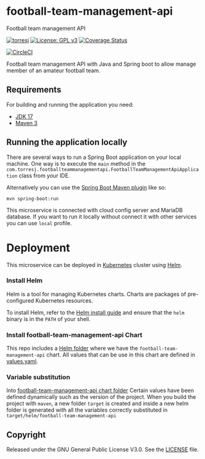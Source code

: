 # football-team-management-api
Football team management API

[![torresj](https://circleci.com/gh/torresj/football-team-management-api.svg?style=shield)](https://app.circleci.com/pipelines/github/torresj/football-team-management-api)
[![License: GPL v3](https://img.shields.io/badge/License-GPLv3-blue.svg)](https://www.gnu.org/licenses/gpl-3.0)
[![Coverage Status](https://coveralls.io/repos/github/torresj/team-management-api/badge.svg?branch=main)](https://coveralls.io/github/torresj/team-management-api?branch=main)


[![CircleCI](https://dl.circleci.com/insights-snapshot/gh/torresj/football-team-management-api/main/build_and_deploy/badge.svg?window=30d)](https://app.circleci.com/insights/github/torresj/football-team-management-api/workflows/build_and_deploy/overview?branch=main&reporting-window=last-30-days&insights-snapshot=true)

Football team management API with Java and Spring boot to allow manage member of an amateur football team.

## Requirements

For building and running the application you need:

- [JDK 17](https://www.oracle.com/java/technologies/downloads/#java17)
- [Maven 3](https://maven.apache.org)

## Running the application locally

There are several ways to run a Spring Boot application on your local machine. One way is to execute the `main` method
in the `com.torresj.footballteammanagementapi.FootballTeamManagementApiApplication` class from your IDE.

Alternatively you can use
the [Spring Boot Maven plugin](https://docs.spring.io/spring-boot/docs/current/reference/html/build-tool-plugins-maven-plugin.html)
like so:

```shell
mvn spring-boot:run
```

This microservice is connected with cloud config server and MariaDB database. If you want to run it locally without
connect it with other services you can use `local` profile.

# Deployment

This microservice can be deployed in [Kubernetes](https://kubernetes.io/) cluster using [Helm](https://helm.sh/).

### Install Helm

Helm is a tool for managing Kubernetes charts. Charts are packages of pre-configured Kubernetes resources.

To install Helm, refer to the [Helm install guide](https://github.com/helm/helm#install) and ensure that the `helm`
binary is in the `PATH` of your shell.

### Install football-team-management-api Chart

This repo includes a [Helm folder](https://github.com/torresj/football-team-management-api/tree/main/src/main/helm) where we have
the `football-team-management-api` chart. All values that can be use in this chart are defined
in [values.yaml](https://github.com/torresj/football-team-management-api/blob/main/src/main/helm/football-team-management-api/values.yaml).

### Variable substitution

Into [football-team-management-api chart folder](https://github.com/torresj/football-team-management-api/tree/main/src/main/helm/football-team-management-api) Certain
values have been defined dynamically such as the version of the project. When you build the project with `maven`, a new
folder `target` is created and inside a new helm folder is generated with all the variables correctly substituted
in `target/helm/football-team-management-api`

## Copyright

Released under the GNU General Public License V3.0. See
the [LICENSE](https://github.com/torresj/football-team-management-api/blob/main/LICENSE) file.

